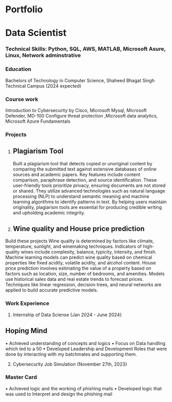 # Portfolio

# Data Scientist

### Technical Skills: Python, SQL, AWS, MATLAB, Microsoft Asure, Linux, Network adminstrative

### Education
Bachelors of Technology in Computer Science, Shaheed Bhagat Singh Technical Campus (2024 expected)
### Course work 
Introduction to Cybersecurity by Cisco, Microsoft Mysql, Microsoft Defender, MD-100 Configure threat protection
,Microsoft data analytics, Microsoft Azure Fundamentals

### Projects
1. ## Plagiarism Tool
   Built a plagiarism tool that detects copied or unoriginal content by comparing the submitted
text against extensive databases of online sources and academic papers. Key features include content comparison,
paraphrase detection, and source identification. These user-friendly tools prioritize privacy, ensuring documents are
not stored or shared. They utilize advanced technologies such as natural language processing (NLP) to understand
semantic meaning and machine learning algorithms to identify patterns in text. By helping users maintain originality,
plagiarism tools are essential for producing credible writing and upholding academic integrity.

2. ## Wine quality and House price prediction
  Build these projects Wine quality is determined by factors like climate,
temperature, sunlight, and winemaking techniques. Indicators of high-quality wines include complexity, balance,
typicity, intensity, and finish. Machine learning models can predict wine quality based on chemical properties like
fixed acidity, volatile acidity, and alcohol content. House price prediction involves estimating the value of a property
based on factors such as location, size, number of bedrooms, and amenities. Models use historical sales data and real
estate trends to forecast prices. Techniques like linear regression, decision trees, and neural networks are applied to
build accurate predictive models.

### Work Experience
1. Internship of Data Sciense                                                                            {Jan 2024 - June 2024}
## Hoping Mind                                                                   
• Achieved understanding of concepts and logics
• Focus on Data handling which led to a 50
• Developed Leadership and Development Roles that were done by interacting with my batchmates and supporting
them.

2. Cybersecurity Job Simulation {November 27th, 2023}
 ### Master Card 
• Achieved logic and the working of phishing mails
• Developed logic that was used to Interpret and design the phishing mail
